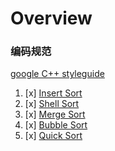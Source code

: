  # Overview



 ### 编码规范

   [google C++ styleguide](https://zh-google-styleguide.readthedocs.io/en/latest/google-cpp-styleguide/headers) 
   

 1. [x] [Insert Sort](insert_sort.c)
 2. [x] [Shell Sort](shell_sort.c)
 3. [x] [Merge Sort](merge_sort.c)
 4. [x] [Bubble Sort](bubble_sort.c)
 5. [x] [Quick Sort](quick_sort.c)



